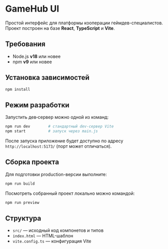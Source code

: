 # GameHub UI

Простой интерфейс для платформы кооперации геймдев-специалистов. Проект построен на базе **React**, **TypeScript** и **Vite**.

## Требования

- Node.js **v18** или новее
- npm **v9** или новее

## Установка зависимостей

```bash
npm install
```

## Режим разработки

Запустить дев‑сервер можно одной из команд:

```bash
npm run dev        # стандартный dev-сервер Vite
npm start          # запуск через main.js
```

После запуска приложение будет доступно по адресу `http://localhost:5173/` (порт может отличаться).

## Сборка проекта

Для подготовки production-версии выполните:

```bash
npm run build
```

Посмотреть собранный проект локально можно командой:

```bash
npm run preview
```

## Структура

- `src/` — исходный код компонетов и типов
- `index.html` — HTML-шаблон
- `vite.config.ts` — конфигурация Vite

